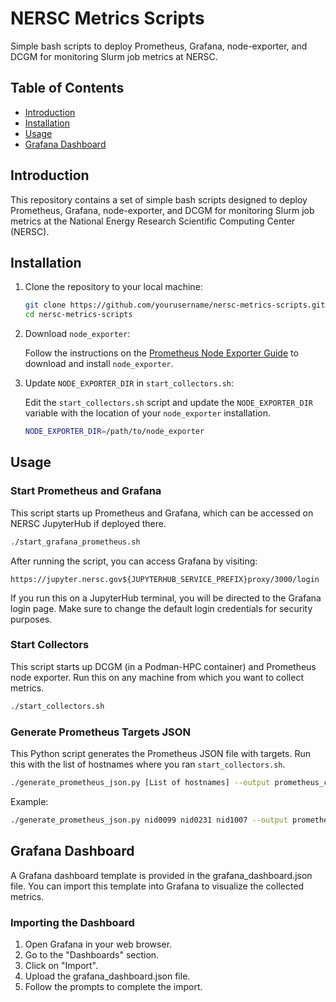 # NERSC Metrics Scripts

Simple bash scripts to deploy Prometheus, Grafana, node-exporter, and DCGM for monitoring Slurm job metrics at NERSC.

## Table of Contents

- [Introduction](#introduction)
- [Installation](#installation)
- [Usage](#usage)
- [Grafana Dashboard](#grafana-dashboard)

## Introduction

This repository contains a set of simple bash scripts designed to deploy Prometheus, Grafana, node-exporter, and DCGM for monitoring Slurm job metrics at the National Energy Research Scientific Computing Center (NERSC).

## Installation

1. Clone the repository to your local machine:

    ```bash
    git clone https://github.com/yourusername/nersc-metrics-scripts.git
    cd nersc-metrics-scripts
    ```

2. Download `node_exporter`:

    Follow the instructions on the [Prometheus Node Exporter Guide](https://prometheus.io/docs/guides/node-exporter/) to download and install `node_exporter`.

3. Update `NODE_EXPORTER_DIR` in `start_collectors.sh`:

    Edit the `start_collectors.sh` script and update the `NODE_EXPORTER_DIR` variable with the location of your `node_exporter` installation.

    ```bash
    NODE_EXPORTER_DIR=/path/to/node_exporter
    ```

## Usage

### Start Prometheus and Grafana

This script starts up Prometheus and Grafana, which can be accessed on NERSC JupyterHub if deployed there.

```bash
./start_grafana_prometheus.sh
```

After running the script, you can access Grafana by visiting:
```
https://jupyter.nersc.gov${JUPYTERHUB_SERVICE_PREFIX}proxy/3000/login
```
If you run this on a JupyterHub terminal, you will be directed to the Grafana login page. Make sure to change the default login credentials for security purposes.


### Start Collectors
This script starts up DCGM (in a Podman-HPC container) and Prometheus node exporter. Run this on any machine from which you want to collect metrics.

```bash
./start_collectors.sh
```

### Generate Prometheus Targets JSON
This Python script generates the Prometheus JSON file with targets. Run this with the list of hostnames where you ran `start_collectors.sh`.

```bash
./generate_prometheus_json.py [List of hostnames] --output prometheus_cfg/targets.json
```
Example:

```bash
./generate_prometheus_json.py nid0099 nid0231 nid1007 --output prometheus_cfg/targets.json
```

## Grafana Dashboard
A Grafana dashboard template is provided in the grafana_dashboard.json file. You can import this template into Grafana to visualize the collected metrics.

### Importing the Dashboard
1. Open Grafana in your web browser.
2. Go to the "Dashboards" section.
3. Click on "Import".
4. Upload the grafana_dashboard.json file.
5. Follow the prompts to complete the import.
